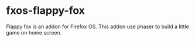 # fxos-flappy-fox
Flappy fox is an addon for Firefox OS. This addon use phaser to build a little game on home screen.
